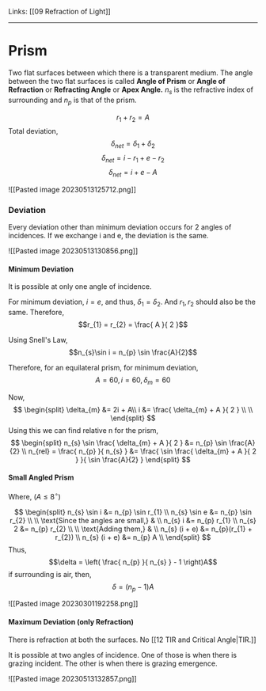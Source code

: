 Links: [[09 Refraction of Light]]
___
# Prism
Two flat surfaces between which there is a transparent medium. The angle between the two flat surfaces is called **Angle of Prism** or **Angle of Refraction** or **Refracting Angle** or **Apex Angle.**
$n_{s}$ is the refractive index of surrounding and $n_{p}$ is that of the prism. 

$$r_{1} + r_{2} = A$$
Total deviation,
$$\delta_{net} = \delta_{1} + \delta_{2}$$
$$\delta_{net} = i - r_{1} + e - r_{2}$$
$$\delta_{net} = i + e - A$$

![[Pasted image 20230513125712.png]]

### Deviation
Every deviation other than minimum deviation occurs for 2 angles of incidences. If we exchange i and e, the deviation is the same. 

![[Pasted image 20230513130856.png]]

#### Minimum Deviation
It is possible at only one angle of incidence. 

For minimum deviation, $i = e$, and thus, $\delta_{1} = \delta_{2}$. And $r_{1}, r_{2}$ should also be the same.
Therefore,
$$r_{1} = r_{2} = \frac{ A }{ 2 }$$

Using Snell's Law,
$$n_{s}\sin i = n_{p} \sin \frac{A}{2}$$

Therefore, for an equilateral prism, for minimum deviation,
$$A = 60, i = 60, \delta_{m} = 60$$

Now,
$$
\begin{split}
\delta_{m} &= 2i + A\\
i &= \frac{ \delta_{m} + A }{ 2 } \\ \\
\end{split}
$$
Using this we can find relative n for the prism,
$$
\begin{split}
n_{s} \sin \frac{ \delta_{m} + A }{ 2 } &= n_{p} \sin \frac{A}{2} \\ 
n_{rel} = \frac{ n_{p} }{ n_{s} } &= \frac{ \sin \frac{ \delta_{m} + A }{ 2 } }{ \sin \frac{A}{2} }
\end{split}
$$

#### Small Angled Prism 
Where, $(A \leq 8^{\circ})$

$$
\begin{split}
n_{s} \sin i &= n_{p} \sin r_{1} \\
n_{s} \sin e &= n_{p} \sin r_{2} \\
\\
\text{Since the angles are small,} & \\
n_{s} i &= n_{p} r_{1} \\
n_{s} 2 &= n_{p} r_{2} \\
\\
\text{Adding them,} & \\
n_{s} (i + e) &= n_{p}(r_{1} + r_{2}) \\
n_{s} (i + e) &= n_{p} A \\
\end{split}
$$
Thus,
$$\delta = \left( \frac{ n_{p} }{ n_{s} } - 1 \right)A$$
if surrounding is air, then,
$$\delta = (n_{p}-1) A$$

![[Pasted image 20230301192258.png]]

#### Maximum Deviation (only Refraction)
There is refraction at both the surfaces. No [[12 TIR and Critical Angle|TIR.]]

It is possible at two angles of incidence. One of those is when there is grazing incident. The other is when there is grazing emergence. 

![[Pasted image 20230513132857.png]]

